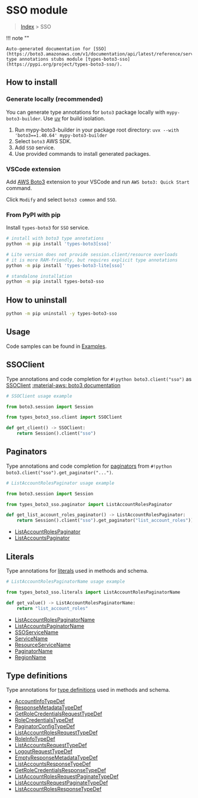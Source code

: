 #  SSO module

> [Index](../README.md) > SSO

!!! note ""

    Auto-generated documentation for [SSO](https://boto3.amazonaws.com/v1/documentation/api/latest/reference/services/sso.html#sso)
    type annotations stubs module [types-boto3-sso](https://pypi.org/project/types-boto3-sso/).

## How to install

### Generate locally (recommended)

You can generate type annotations for `boto3` package locally with `mypy-boto3-builder`.
Use [uv](https://docs.astral.sh/uv/getting-started/installation/) for build isolation.

1. Run mypy-boto3-builder in your package root directory: `uvx --with 'boto3==1.40.64' mypy-boto3-builder`
1. Select `boto3` AWS SDK.
1. Add `SSO` service.
1. Use provided commands to install generated packages.


### VSCode extension

Add [AWS Boto3](https://marketplace.visualstudio.com/items?itemName=Boto3typed.boto3-ide)
extension to your VSCode and run `AWS boto3: Quick Start` command.

Click `Modify` and select `boto3 common` and `SSO`.


### From PyPI with pip

Install `types-boto3` for `SSO` service.

```bash
# install with boto3 type annotations
python -m pip install 'types-boto3[sso]'

# Lite version does not provide session.client/resource overloads
# it is more RAM-friendly, but requires explicit type annotations
python -m pip install 'types-boto3-lite[sso]'

# standalone installation
python -m pip install types-boto3-sso
```



## How to uninstall

```bash
python -m pip uninstall -y types-boto3-sso
```

## Usage

Code samples can be found in [Examples](./usage.md).

## SSOClient

Type annotations and code completion for  `#!python boto3.client("sso")` as [SSOClient](./client.md)
[:material-aws: boto3 documentation](https://boto3.amazonaws.com/v1/documentation/api/latest/reference/services/sso.html#SSO.Client)

```python
# SSOClient usage example

from boto3.session import Session

from types_boto3_sso.client import SSOClient

def get_client() -> SSOClient:
    return Session().client("sso")
```


## Paginators

Type annotations and code completion for [paginators](./paginators.md)
from `#!python boto3.client("sso").get_paginator("...")`.

```python
# ListAccountRolesPaginator usage example

from boto3.session import Session

from types_boto3_sso.paginator import ListAccountRolesPaginator

def get_list_account_roles_paginator() -> ListAccountRolesPaginator:
    return Session().client("sso").get_paginator("list_account_roles"))
```

- [ListAccountRolesPaginator](./paginators.md#listaccountrolespaginator)
- [ListAccountsPaginator](./paginators.md#listaccountspaginator)









## Literals

Type annotations for [literals](./literals.md) used in methods and schema.

```python
# ListAccountRolesPaginatorName usage example

from types_boto3_sso.literals import ListAccountRolesPaginatorName

def get_value() -> ListAccountRolesPaginatorName:
    return "list_account_roles"
```

- [ListAccountRolesPaginatorName](./literals.md#listaccountrolespaginatorname)
- [ListAccountsPaginatorName](./literals.md#listaccountspaginatorname)
- [SSOServiceName](./literals.md#ssoservicename)
- [ServiceName](./literals.md#servicename)
- [ResourceServiceName](./literals.md#resourceservicename)
- [PaginatorName](./literals.md#paginatorname)
- [RegionName](./literals.md#regionname)




## Type definitions

Type annotations for [type definitions](./type_defs.md) used in methods and schema.

- [AccountInfoTypeDef](./type_defs.md#accountinfotypedef)
- [ResponseMetadataTypeDef](./type_defs.md#responsemetadatatypedef)
- [GetRoleCredentialsRequestTypeDef](./type_defs.md#getrolecredentialsrequesttypedef)
- [RoleCredentialsTypeDef](./type_defs.md#rolecredentialstypedef)
- [PaginatorConfigTypeDef](./type_defs.md#paginatorconfigtypedef)
- [ListAccountRolesRequestTypeDef](./type_defs.md#listaccountrolesrequesttypedef)
- [RoleInfoTypeDef](./type_defs.md#roleinfotypedef)
- [ListAccountsRequestTypeDef](./type_defs.md#listaccountsrequesttypedef)
- [LogoutRequestTypeDef](./type_defs.md#logoutrequesttypedef)
- [EmptyResponseMetadataTypeDef](./type_defs.md#emptyresponsemetadatatypedef)
- [ListAccountsResponseTypeDef](./type_defs.md#listaccountsresponsetypedef)
- [GetRoleCredentialsResponseTypeDef](./type_defs.md#getrolecredentialsresponsetypedef)
- [ListAccountRolesRequestPaginateTypeDef](./type_defs.md#listaccountrolesrequestpaginatetypedef)
- [ListAccountsRequestPaginateTypeDef](./type_defs.md#listaccountsrequestpaginatetypedef)
- [ListAccountRolesResponseTypeDef](./type_defs.md#listaccountrolesresponsetypedef)


